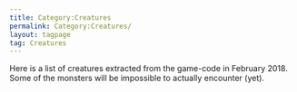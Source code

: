 ```yaml
---
title: Category:Creatures
permalink: Category:Creatures/
layout: tagpage
tag: Creatures
---
```


Here is a list of creatures extracted from the game-code in February
2018. Some of the monsters will be impossible to actually encounter
(yet).
